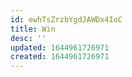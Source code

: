 ```yaml
---
id: ewhTsZrzbYgdJAWDx4IoC
title: Win
desc: ''
updated: 1644961726971
created: 1644961726971
---
```


